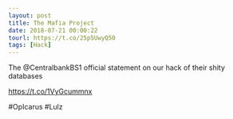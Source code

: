 ```yaml
---
layout: post
title: The Mafia Project
date: 2018-07-21 00:00:22
tourl: https://t.co/25p5UwyQ50
tags: [Hack]
---
```

The @CentralbankBS1 official statement on our hack of their shity databases

https://t.co/1VyGcummnx

#OpIcarus #Lulz